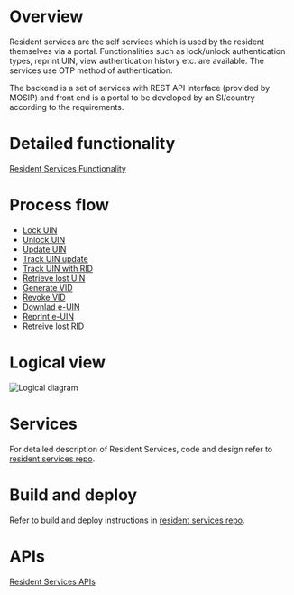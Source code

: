# Overview
Resident services are the self services which is used by the resident themselves via a portal.  Functionalities  such as lock/unlock authentication types, reprint UIN, view authentication history etc. are available. The services use OTP method of authentication. 

The backend is a set of services with REST API interface (provided by MOSIP) and front end is a portal to be developed by an SI/country according to the requirements. 

# Detailed functionality
[Resident Services Functionality](Resident-Services-Functionality.md)

# Process flow
* [Lock UIN](_images/resident_services/resident_services_lock_uin_flow.jpg)
* [Unlock UIN](_images/resident_services/resident_services_unlock_uin_flow.jpg)
* [Update UIN](_images/resident_services/resident_services_initiate_uin_update_flow.jpg)
* [Track UIN update](_images/resident_services/resident_services_track_uin_update_flow.jpg)
* [Track UIN with RID](_images/resident_services/resident_services_track_uin_with_rid_flow.jpg)
* [Retrieve lost UIN](_images/resident_services/resident_services_retrieve_lost_uin_flow.jpg)
* [Generate VID](_images/resident_services/resident_services_generate_vid_flow.jpg)
* [Revoke VID](_images/resident_services/resident_services_revoke_vid_flow.jpg)
* [Downlad e-UIN](_images/resident_services/resident_services_download_euin_flow.jpg)
* [Reprint e-UIN](_images/resident_services/resident_services_reprint_euin_flow.jpg)
* [Retreive lost RID](_images/resident_services/resident_services_retrieve_lost_rid_flow.jpg)

# Logical view

![Logical diagram](_images/resident_services/resident_services_logical_diagram.jpg)

# Services
For detailed description of Resident Services, code and design refer to [resident services repo](https://github.com/mosip/resident-services). 

# Build and deploy
Refer to build and deploy instructions in [resident services repo](https://github.com/mosip/resident-services). 

# APIs
[Resident Services APIs](Resident-Services-APIs.md)
